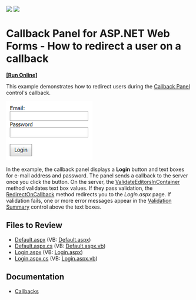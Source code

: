 <!-- default badges list -->
[![](https://img.shields.io/badge/Open_in_DevExpress_Support_Center-FF7200?style=flat-square&logo=DevExpress&logoColor=white)](https://supportcenter.devexpress.com/ticket/details/T228312)
[![](https://img.shields.io/badge/📖_How_to_use_DevExpress_Examples-e9f6fc?style=flat-square)](https://docs.devexpress.com/GeneralInformation/403183)
<!-- default badges end -->
# Callback Panel for ASP.NET Web Forms - How to redirect a user on a callback
<!-- run online -->
**[[Run Online]](https://codecentral.devexpress.com/t228312/)**
<!-- run online end -->
This example demonstrates how to redirect users during the [Callback Panel](https://docs.devexpress.com/AspNet/8277/components/multi-use-site-controls/callback-panel?p=netframework) control's callback.

![Redirect Users on a Callback](redirect-on-callback.png)

In the example, the callback panel displays a **Login** button and text boxes for e-mail address and password. The panel sends a callback to the server once you click the button. On the server, the [ValidateEditorsInContainer](https://docs.devexpress.com/AspNet/DevExpress.Web.ASPxEdit.ValidateEditorsInContainer(System.Web.UI.Control)?p=netframework) method validates text box values. If they pass validation, the [RedirectOnCallback](https://docs.devexpress.com/AspNet/DevExpress.Web.ASPxWebControl.RedirectOnCallback(System.String)?p=netframework) method redirects you to the *Login.aspx* page. If validation fails, one or more error messages appear in the [Validation Summary](https://docs.devexpress.com/AspNet/11626/components/data-editors/validationsummary?p=netframework) control above the text boxes.

## Files to Review

* [Default.aspx](./CS/Default.aspx) (VB: [Default.aspx](./VB/Default.aspx))
* [Default.aspx.cs](./CS/Default.aspx.cs) (VB: [Default.aspx.vb](./VB/Default.aspx.vb))
* [Login.aspx](./CS/Login.aspx) (VB: [Login.aspx](./VB/Login.aspx))
* [Login.aspx.cs](./CS/Login.aspx.cs) (VB: [Login.aspx.vb](./VB/Login.aspx.vb))

## Documentation

* [Callbacks](https://docs.devexpress.com/AspNet/402559/common-concepts/callbacks?p=netframework)
